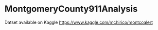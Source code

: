 # MontgomeryCounty911Analysis

Datset available on Kaggle     https://www.kaggle.com/mchirico/montcoalert

